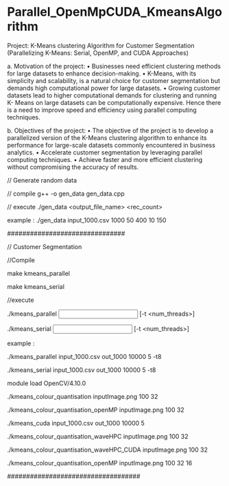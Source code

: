 # Parallel_OpenMpCUDA_KmeansAlgorithm
Project: K-Means clustering Algorithm for Customer Segmentation (Parallelizing K-Means: Serial, OpenMP, and CUDA Approaches)

a. Motivation of the project:
• Businesses need efficient clustering methods for large datasets to enhance decision-making.
• K-Means, with its simplicity and scalability, is a natural choice for customer segmentation but
demands high computational power for large datasets.
• Growing customer datasets lead to higher computational demands for clustering and running K- Means on large datasets can be computationally expensive. Hence there is a need to improve speed and efficiency using parallel computing techniques.

b. Objectives of the project:
• The objective of the project is to develop a parallelized version of the K-Means clustering algorithm to enhance its performance for large-scale datasets commonly encountered in business analytics.
• Accelerate customer segmentation by leveraging parallel computing techniques.
• Achieve faster and more efficient clustering without compromising the accuracy of results.


// Generate random data 

// compile 
g++ -o gen_data gen_data.cpp

// execute 
./gen_data <output_file_name> <rec_count> <low rang1> <high range1> <low rang2> <high range2>

example : ./gen_data input_1000.csv 1000 50 400 10 150


###############################

// Customer Segmentation

//Compile 

make kmeans_parallel

make kmeans_serial

//execute 

./kmeans_parallel <Input Data Filename> <Output Filename> <Number of Iterations> <Number of Clusters> [-t <num_threads>]

./kmeans_serial <Input Data Filename> <Output Filename> <Number of Iterations> <Number of Clusters> [-t <num_threads>]

example : 

./kmeans_parallel input_1000.csv out_1000 10000 5 -t8

./kmeans_serial input_1000.csv out_1000 10000 5 -t8


module load OpenCV/4.10.0

./kmeans_colour_quantisation inputImage.png 100 32

./kmeans_colour_quantisation_openMP inputImage.png 100 32

./kmeans_cuda input_1000.csv out_1000 10000 5 

./kmeans_colour_quantisation_waveHPC inputImage.png 100 32

./kmeans_colour_quantisation_waveHPC_CUDA inputImage.png 100 32

./kmeans_colour_quantisation_openMP inputImage.png 100 32 16

###################################

